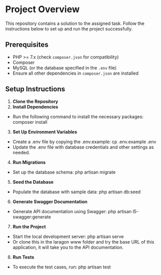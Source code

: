 # Project Overview

This repository contains a solution to the assigned task. Follow the instructions below to set up and run the project successfully.

## Prerequisites

- PHP >= 7.x (check `composer.json` for compatibility)
- Composer
- MySQL (or the database specified in the `.env` file)
- Ensure all other dependencies in `composer.json` are installed

## Setup Instructions

1. **Clone the Repository**
2. **Install Dependencies**
- Run the following command to install the necessary packages:
  composer install
3. **Set Up Environment Variables**
- Create a .env file by copying the .env.example:
cp .env.example .env
- Update the .env file with database credentials and other settings as needed.
4. **Run Migrations**
- Set up the database schema:
  php artisan migrate
5. **Seed the Database**
- Populate the database with sample data:
  php artisan db:seed
6. **Generate Swagger Documentation**
- Generate API documentation using Swagger:
  php artisan l5-swagger:generate
7. **Run the Project**
- Start the local development server:
  php artisan serve
- Or clone this in the laragon www folder and try the base URL of this application, it will take you to the API documentation.
8. **Run Tests**
- To execute the test cases, run:
  php artisan test
